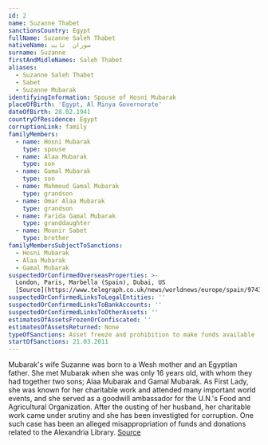 ```yaml
---
id: 2
name: Suzanne Thabet
sanctionsCountry: Egypt
fullName: Suzanne Saleh Thabet
nativeName: سوزان  ثابت‎
surname: Suzanne
firstAndMidleNames: Saleh Thabet
aliases:
  - Suzanne Saleh Thabet
  - Sabet
  - Suzanne Mubarak
identifyingInformation: Spouse of Hosni Mubarak
placeOfBirth: 'Egypt, Al Minya Governorate'
dateOfBirth: 28.02.1941
countryOfResidence: Egypt
corruptionLink: family
familyMembers:
  - name: Hosni Mubarak
    type: spouse
  - name: Alaa Mubarak
    type: son
  - name: Gamal Mubarak
    type: son
  - name: Mahmoud Gamal Mubarak
    type: grandson
  - name: Omar Alaa Mubarak
    type: grandson
  - name: Farida Gamal Mubarak
    type: granddaughter
  - name: Mounir Sabet
    type: brother
familyMembersSubjectToSanctions:
  - Hosni Mubarak
  - Alaa Mubarak
  - Gamal Mubarak
suspectedOrConfirmedOverseasProperties: >-
  London, Paris, Marbella (Spain), Dubai, US
  [Source](https://www.telegraph.co.uk/news/worldnews/europe/spain/9743470/23-million-of-Hosni-Mubarak-assets-seized-in-Spain.html)
suspectedOrConfirmedLinksToLegalEntities: ''
suspectedOrConfirmedLinksToBankAccounts: ''
suspectedOrConfirmedLinksToOtherAssets: ''
estimatesOfAssetsFrozenOrConfiscated: ''
estimatesOfAssetsReturned: None
typeOfSanctions: Asset freeze and prohibition to make funds available
startOfSanctions: 21.03.2011
---
```

Mubarak's wife Suzanne was born to a Wesh mother and an Egyptian father. She met 
Mubarak when she was only 16 years old, with whom they had together two sons; 
Alaa Mubarak and Gamal Mubarak. As First Lady, she was known for her charitable 
work and attended many important world events, and she served as a goodwill 
ambassador for the U.N.'s Food and Agricultural Organization. After the ousting 
of her husband, her charitable work came under srutiny and she has been 
investigted for corruption. One such case has been an alleged misappropriation 
of funds and donations related to the Alexandria Library. 
[Source](http://content.time.com/time/world/article/0,8599,2071446,00.html) 
